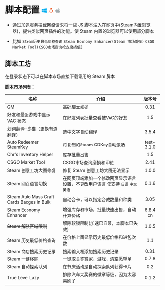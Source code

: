 # 脚本配置 <img src="../../../.vuepress/public/Brands/windows.svg" width="16" height="16" /> <img src="../../../.vuepress/public/Brands/linux.svg" width="16" height="16" /> <img src="../../../.vuepress/public/Brands/apple.svg" width="16" height="16" />

- 通过加速服务拦截网络请求将一些 JS 脚本注入在网页中(Steam内置浏览器)，提供类似网页插件的功能。使 Steam 内置的浏览器可以使用部分脚本

- 比如 `Steam历史最低价格查询` `Steam Economy Enhancer(Steam 市场增强)` `CSGO Market Tool(CSGO市场查询枪支磨损值)`

## 脚本工坊

在登录状态下可以在脚本市场直接下载常用的 Steam 脚本

**脚本市场列表：**

名称|介绍|版本号
-|-|:-:
GM|基础脚本框架|0.31
好友和最近游戏中显示 VAC 状态|在好友列表批量查看被VAC的好友|1.5
划词翻译-冻猫（更换有道翻译）|选中文字自动翻译|3.5.4
Auto Redeemer SteamKey|将复制的Steam CDKey自动激活|test-3.1.0
Chr's Inventory Helper|库存批量出售|1.5
CSGO Market Tool|CSGO市场查询磨损和印花|2.41
Steam 创意工坊大图修复|修复 Steam 创意工坊大图无法显示|1.0.0
Steam 网页语言切换|在网页顶端添加一个修改网页显示语言设置，不更改用户语言 仅支持 `日语` `中文` `英语`|0.1.6
Steam Auto Mass Craft Cards Badges in Bulk|自动合卡，可以指定合成数量和种类|3.05
Steam Economy Enhancer|增强库存和市场，批量快速出售，自动计算价格|6.8.4 cn
~~Steam 解锁区域限制~~|解除软锁限制(加速已自带，本脚本已失效)|1.0.5
Steam 历史最低价格查询|在价格上面显示历史最低价格和进包次数|1.1
Steam 商店搜索历史记录|搜索输入框添加搜索历史记录|0.31
Steam 一键移除|一键取关鉴赏家，游戏，清空愿望单|0.7.8
Steam 自动探索队列|在节庆活动是自动探索队列获得卡片|0.2
True Level Lazy|排除汽车大奖赛的徽章等级，因为太容易刷了|0.1.2
